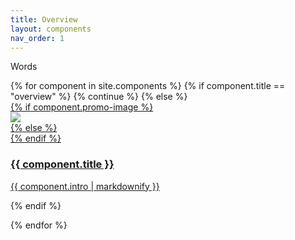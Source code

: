 ```yaml
---
title: Overview
layout: components
nav_order: 1
---
```


Words

<div>
 <div class="category-tiles">
  {% for component in site.components %}
   {% if component.title == "overview" %}
     {% continue %}
   {% else %}
   <div>
     <a href="{{site.baseurl}}{{ component.url }}">
       {% if component.promo-image %}
         <div class="category-tiles-thumb"><img src="{{component.promo-image}}"></div>
       {% else %}
        <div class="category-tiles-thumb"></div>
      {% endif %}
       <h3>{{ component.title }}</h3>
       <p>{{ component.intro | markdownify }}</p>
     </a>
   </div>
  {% endif %}
  
  {% endfor %}  
 </div>
</div>
